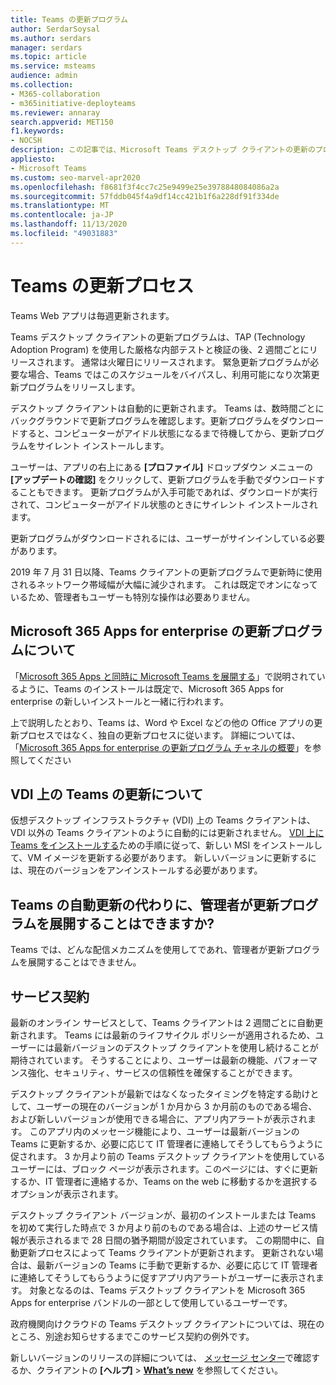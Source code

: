 ```yaml
---
title: Teams の更新プログラム
author: SerdarSoysal
ms.author: serdars
manager: serdars
ms.topic: article
ms.service: msteams
audience: admin
ms.collection:
- M365-collaboration
- m365initiative-deployteams
ms.reviewer: annaray
search.appverid: MET150
f1.keywords:
- NOCSH
description: この記事では、Microsoft Teams デスクトップ クライアントの更新のプロセスについて説明します。
appliesto:
- Microsoft Teams
ms.custom: seo-marvel-apr2020
ms.openlocfilehash: f8681f3f4cc7c25e9499e25e3978848084086a2a
ms.sourcegitcommit: 57fddb045f4a9df14cc421b1f6a228df91f334de
ms.translationtype: MT
ms.contentlocale: ja-JP
ms.lasthandoff: 11/13/2020
ms.locfileid: "49031883"
---
```

# <a name="teams-update-process"></a>Teams の更新プロセス

Teams Web アプリは毎週更新されます。

Teams デスクトップ クライアントの更新プログラムは、TAP (Technology Adoption Program) を使用した厳格な内部テストと検証の後、2 週間ごとにリリースされます。 通常は火曜日にリリースされます。 緊急更新プログラムが必要な場合、Teams ではこのスケジュールをバイパスし、利用可能になり次第更新プログラムをリリースします。

デスクトップ クライアントは自動的に更新されます。 Teams は、数時間ごとにバックグラウンドで更新プログラムを確認します。更新プログラムをダウンロードすると、コンピューターがアイドル状態になるまで待機してから、更新プログラムをサイレント インストールします。

ユーザーは、アプリの右上にある **[プロファイル]** ドロップダウン メニューの **[アップデートの確認]** をクリックして、更新プログラムを手動でダウンロードすることもできます。 更新プログラムが入手可能であれば、ダウンロードが実行されて、コンピューターがアイドル状態のときにサイレント インストールされます。

更新プログラムがダウンロードされるには、ユーザーがサインインしている必要があります。 

2019 年 7 月 31 日以降、Teams クライアントの更新プログラムで更新時に使用されるネットワーク帯域幅が大幅に減少されます。 これは既定でオンになっているため、管理者もユーザーも特別な操作は必要ありません。

## <a name="what-about-updates-to-microsoft-365-apps-for-enterprise"></a>Microsoft 365 Apps for enterprise の更新プログラムについて

「[Microsoft 365 Apps と同時に Microsoft Teams を展開する](https://docs.microsoft.com/DeployOffice/teams-install)」で説明されているように、Teams のインストールは既定で、Microsoft 365 Apps for enterprise の新しいインストールと一緒に行われます。 

上で説明したとおり、Teams は、Word や Excel などの他の Office アプリの更新プロセスではなく、独自の更新プロセスに従います。 詳細については、「[Microsoft 365 Apps for enterprise の更新プログラム チャネルの概要](https://docs.microsoft.com/DeployOffice/overview-of-update-channels-for-office-365-proplus)」を参照してください

## <a name="what-about-updates-to-teams-on-vdi"></a>VDI 上の Teams の更新について

仮想デスクトップ インフラストラクチャ (VDI) 上の Teams クライアントは、VDI 以外の Teams クライアントのように自動的には更新されません。 [VDI 上に Teams をインストールする](https://docs.microsoft.com/microsoftteams/teams-for-vdi#install-teams-on-vdi)ための手順に従って、新しい MSI をインストールして、VM イメージを更新する必要があります。 新しいバージョンに更新するには、現在のバージョンをアンインストールする必要があります。

## <a name="can-admins-deploy-updates-instead-of-teams-auto-updating"></a>Teams の自動更新の代わりに、管理者が更新プログラムを展開することはできますか?

Teams では、どんな配信メカニズムを使用してであれ、管理者が更新プログラムを展開することはできません。

## <a name="servicing-agreement"></a>サービス契約

最新のオンライン サービスとして、Teams クライアントは 2 週間ごとに自動更新されます。 Teams には最新のライフサイクル ポリシーが適用されるため、ユーザーには最新バージョンのデスクトップ クライアントを使用し続けることが期待されています。 そうすることにより、ユーザーは最新の機能、パフォーマンス強化、セキュリティ、サービスの信頼性を確保することができます。

デスクトップ クライアントが最新ではなくなったタイミングを特定する助けとして、ユーザーの現在のバージョンが 1 か月から 3 か月前のものである場合、および新しいバージョンが使用できる場合に、アプリ内アラートが表示されます。 このアプリ内のメッセージ機能により、ユーザーは最新バージョンの Teams に更新するか、必要に応じて IT 管理者に連絡してそうしてもらうように促されます。 3 か月より前の Teams デスクトップ クライアントを使用しているユーザーには、ブロック ページが表示されます。このページには、すぐに更新するか、IT 管理者に連絡するか、Teams on the web に移動するかを選択するオプションが表示されます。

デスクトップ クライアント バージョンが、最初のインストールまたは Teams を初めて実行した時点で 3 か月より前のものである場合は、上述のサービス情報が表示されるまで 28 日間の猶予期間が設定されています。 この期間中に、自動更新プロセスによって Teams クライアントが更新されます。 更新されない場合は、最新バージョンの Teams に手動で更新するか、必要に応じて IT 管理者に連絡してそうしてもらうように促すアプリ内アラートがユーザーに表示されます。 対象となるのは、Teams デスクトップ クライアントを Microsoft 365 Apps for enterprise バンドルの一部として使用しているユーザーです。

政府機関向けクラウドの Teams デスクトップ クライアントについては、現在のところ、別途お知らせするまでこのサービス契約の例外です。

新しいバージョンのリリースの詳細については、 [メッセージ センター](https://admin.microsoft.com/AdminPortal/Home#/MessageCenter)で確認するか、クライアントの **[ヘルプ]** > **[What’s new](新機能)** を参照してください。
